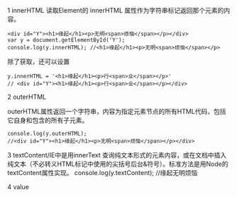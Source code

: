 

1 innerHTML
读取Element的 innerHTML 属性作为字符串标记返回那个元素的内容。

	<div id="Y"><h1>缘起</h1><p>无明<span>烦恼</span></p></div>
	var y = document.getElementById('Y');
	console.log(y.innerHTML); //<h1>缘起</h1><p>无明<span>烦恼</span></p>
除了获取，还可以设置

	y.innerHTML = '<h1>缘起</h1><p>行<span>业</span></p>'
	// <div id="Y"><h1>缘起</h1><p>行<span>业</span></p></div>

2 outerHTML

outerHTML属性返回一个字符串，内容为指定元素节点的所有HTML代码，包括它自身和包含的所有子元素。

	console.log(y.outerHTML);
	//<div id="Y"><h1>缘起</h1><p>无明<span>烦恼</span></p></div>

3 textContent/IE中是用innerText
查询纯文本形式的元素内容，或在文档中插入纯文本（不必转义HTML标记中使用的尖括号后台&符号）。标准方法是用Node的textContent属性实现。
	console.log(y.textContent);
	//缘起无明烦恼

4 value
